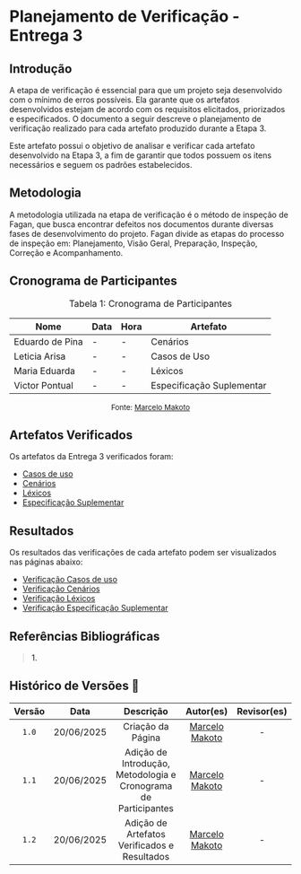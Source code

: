 # Planejamento de Verificação - Entrega 3

## Introdução

A etapa de verificação é essencial para que um projeto seja desenvolvido com o mínimo de erros possíveis. Ela garante que os artefatos desenvolvidos estejam de acordo com os requisitos elicitados, priorizados e especificados. O documento a seguir descreve o planejamento de verificação realizado para cada artefato produzido durante a Etapa 3.

Este artefato possui o objetivo de analisar e verificar cada artefato desenvolvido na Etapa 3, a fim de garantir que todos possuem os itens necessários e seguem os padrões estabelecidos.

## Metodologia

A metodologia utilizada na etapa de verificação é o método de inspeção de Fagan, que busca encontrar defeitos nos documentos durante diversas fases de desenvolvimento do projeto. Fagan divide as etapas do processo de inspeção em: Planejamento, Visão Geral, Preparação, Inspeção, Correção e Acompanhamento.

## Cronograma de Participantes

<font size="3"><p style="text-align: center">Tabela 1: Cronograma de Participantes</p></font>

<div align="center">

<table>
  <thead>
    <tr>
      <th>Nome</th>
      <th>Data</th>
      <th>Hora</th>
      <th>Artefato</th>
    </tr>
  </thead>
  <tbody>
    <tr>
      <td> Eduardo de Pina </td>
      <td> - </td>
      <td> - </td>
      <td> Cenários </td>
    </tr>
    <tr>
      <td> Leticia Arisa </td>
      <td> - </td>
      <td> - </td>
      <td> Casos de Uso </td>
    </tr>
    <tr>
      <td> Maria Eduarda </td>
      <td> - </td>
      <td> - </td>
      <td> Léxicos </td>
    </tr>
    <tr>
      <td> Victor Pontual </td>
      <td> - </td>
      <td> - </td>
      <td> Especificação Suplementar </td>
    </tr>
  </tbody>
</table>

</div>

<font size="2"><p style="text-align: center">Fonte: [Marcelo Makoto](https://github.com/MM4k) </p></font>

## Artefatos Verificados

Os artefatos da Entrega 3 verificados foram:

- <a href = https://requisitos-de-software.github.io/2025.1-FGTS/Modelagem-I/Diagrama/>Casos de uso</a>
- <a href = https://requisitos-de-software.github.io/2025.1-FGTS/Modelagem-I/Cenarios/>Cenários</a>
- <a href = https://requisitos-de-software.github.io/2025.1-FGTS/Modelagem-I/Lexicos/>Léxicos</a>
- <a href = https://requisitos-de-software.github.io/2025.1-FGTS/Modelagem-I/EspecificacaoSuplementar/>Especificação Suplementar</a>

## Resultados

Os resultados das verificações de cada artefato podem ser visualizados nas páginas abaixo:

- <a href = https://requisitos-de-software.github.io/2025.1-FGTS/Verificacao/Grupo/Entrega-3/verificacao-casos-de-uso/>Verificação Casos de uso</a>
- <a href = https://requisitos-de-software.github.io/2025.1-FGTS/Verificacao/Grupo/Entrega-3/verificacao-cenarios/>Verificação Cenários</a>
- <a href = https://requisitos-de-software.github.io/2025.1-FGTS/Verificacao/Grupo/Entrega-3/verificacao-lexicos/>Verificação Léxicos</a>
- <a href = https://requisitos-de-software.github.io/2025.1-FGTS/Verificacao/Grupo/Entrega-3/verificacao-especificacao-suplementar/>Verificação Especificação Suplementar</a>

## Referências Bibliográficas

> <a id="REF1">1.</a> 

## Histórico de Versões 📅

| Versão | Data | Descrição | Autor(es) | Revisor(es) |
| :-: | :-: | :-: | :-: | :-: |
| `1.0` | 20/06/2025 | Criação da Página | [Marcelo Makoto](https://github.com/MM4k) | - |
| `1.1` | 20/06/2025 | Adição de Introdução, Metodologia e Cronograma de Participantes | [Marcelo Makoto](https://github.com/MM4k) | - |
| `1.2` | 20/06/2025 | Adição de Artefatos Verificados e Resultados | [Marcelo Makoto](https://github.com/MM4k) | - |